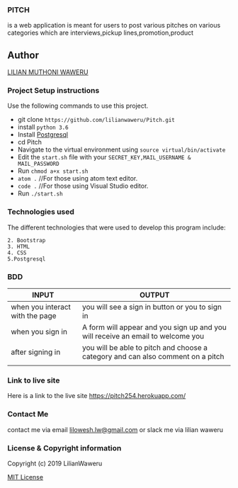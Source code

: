 ### PITCH

is a web application is meant for users to post various pitches on various categories which are interviews,pickup lines,promotion,product

## Author
[LILIAN MUTHONI WAWERU](https://github.com/lilianwaweru)

### Project Setup instructions
Use the following commands to use this project.
- git clone `https://github.com/lilianwaweru/Pitch.git`
- install `python 3.6`
- Install [Postgresql](https://www.postgresql.org/download/)
- cd Pitch
- Navigate to the virtual environment using `source virtual/bin/activate`
- Edit the `start.sh` file with your `SECRET_KEY,MAIL_USERNAME & MAIL_PASSWORD`
- Run `chmod a+x start.sh`
- `atom .`  //For those using atom text editor.
- `code .`  //For those using Visual Studio editor.
- Run `./start.sh`

### Technologies used
The different technologies that were used to develop this program include:
```1. Python 3.6
2. Bootstrap
3. HTML
4. CSS
5.Postgresql
```

### BDD
| INPUT                           | OUTPUT                                                                          |
|---------------------------------|---------------------------------------------------------------------------------|
| when you interact with the page | you will see a sign in button or you to sign in                                 |
| when you sign in                | A form will appear and you sign up and you will receive an email to welcome you |
| after signing in                | you will be able to pitch and choose a category and can also comment on a pitch |
|                                 |                                                                                 |

### Link to live site
Here is a link to the live site https://pitch254.herokuapp.com/
### Contact Me
contact me via email lilowesh.lw@gmail.com or slack me via lilian waweru

### License  & Copyright information
Copyright (c) 2019 LilianWaweru

[MIT License](./LICENSE)




